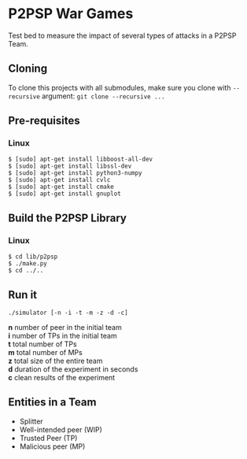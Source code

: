 # P2PSP War Games

Test bed to measure the impact of several types of attacks in a P2PSP Team.

## Cloning
To clone this projects with all submodules, make sure you
clone with `--recursive` argument: `git clone --recursive ...`

## Pre-requisites
### Linux
```
$ [sudo] apt-get install libboost-all-dev
$ [sudo] apt-get install libssl-dev
$ [sudo] apt-get install python3-numpy
$ [sudo] apt-get install cvlc
$ [sudo] apt-get install cmake
$ [sudo] apt-get install gnuplot
```

## Build the P2PSP Library
### Linux
```
$ cd lib/p2psp
$ ./make.py
$ cd ../..
```

## Run it
```
./simulator [-n -i -t -m -z -d -c]
```
**n** number of peer in the initial team  
**i** number of TPs in the initial team  
**t** total number of TPs  
**m** total number of MPs  
**z** total size of the entire team  
**d** duration of the experiment in seconds  
**c** clean results of the experiment  

## Entities in a Team
- Splitter
- Well-intended peer (WIP)
- Trusted Peer (TP)
- Malicious peer (MP)
